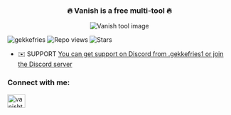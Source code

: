 <h3 align="center">🔥 Vanish is a free multi-tool 🔥</h3>

<p align="center">
  <img src="https://i.ibb.co/G0Qt99x/result-1.png" alt="Vanish tool image" />
</p>

<p align="left"> 
  <img src="https://komarev.com/ghpvc/?username=gekkefries&label=Profile%20views&color=0e75b6&style=flat" alt="gekkefries" /> 
  <img src="https://img.shields.io/github/views/gekkefries/vanish?label=Repo%20views&color=0e75b6&style=flat" alt="Repo views" />
  <img src="https://img.shields.io/github/stars/gekkefries/vanish?label=Stars&color=0e75b6&style=flat" alt="Stars" />
</p>

- ✉️ SUPPORT [You can get support on Discord from .gekkefries1 or join the Discord server](https://discord.gg/vanishtool)

<h3 align="left">Connect with me:</h3>
<p align="left">
  <a href="https://discord.gg/vanishtool" target="_blank">
    <img align="center" src="https://raw.githubusercontent.com/rahuldkjain/github-profile-readme-generator/master/src/images/icons/Social/discord.svg" alt="vanishtool" height="30" width="40" />
  </a>
</p>

